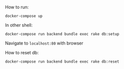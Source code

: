 How to run:

```shell script
docker-compose up
```

In other shell:
```shell script
docker-compose run backend bundle exec rake db:setup
```

Navigate to `localhost:80` with browser

How to reset db:
```shell script
docker-compose run backend bundle exec rake db:reset
```
